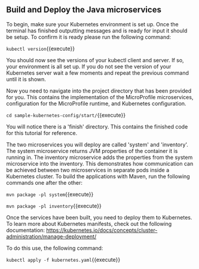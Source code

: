 ## Build and Deploy the Java microservices

To begin, make sure your Kubernetes environment is set up. Once the terminal has finished outputting messages and is ready for input it should be setup. To confirm it is ready please run the following command:

`kubectl version`{{execute}}

You should now see the versions of your kubectl client and server. If so, your environment is all set up. If you do not see the version of your Kubernetes server wait a few moments and repeat the previous command until it is shown.

Now you need to navigate into the project directory that has been provided for you.  This contains the implementation of the MicroProfile microservices, configuration for the MicroProfile runtime, and Kubernetes configuration.

`cd sample-kubernetes-config/start/`{{execute}}

You will notice there is a 'finish' directory. This contains the finished code for this tutorial for reference.

The two microservices you will deploy are called 'system' and 'inventory'. The system microservice returns JVM properties of the container it is running in. The inventory microservice adds the properties from the system microservice into the inventory. This demonstrates how communication can be achieved between two microservices in separate pods inside a Kubernetes cluster. To build the applications with Maven, run the following commands one after the other:

`mvn package -pl system`{{execute}}


`mvn package -pl inventory`{{execute}}

Once the services have been built, you need to deploy them to Kubernetes. To learn more about Kubernetes manifests, check out the following documentation: https://kubernetes.io/docs/concepts/cluster-administration/manage-deployment/

To do this use, the following command:

`kubectl apply -f kubernetes.yaml`{{execute}}

